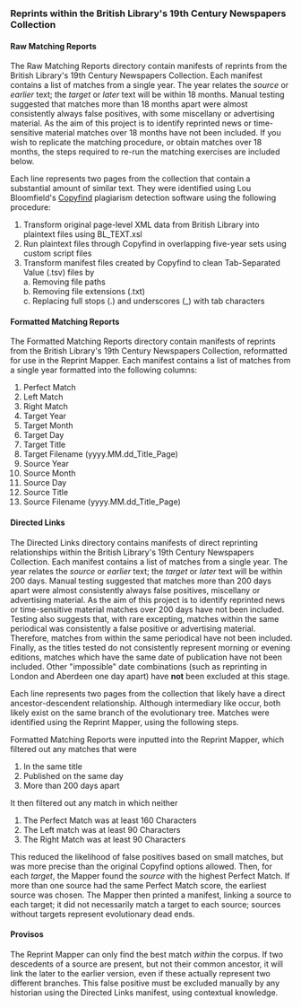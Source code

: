 ### Reprints within the British Library's 19th Century Newspapers Collection

#### Raw Matching Reports

The Raw Matching Reports directory contain manifests of reprints from the British Library's 19th Century Newspapers Collection. Each manifest contains a list of matches from a single year. The year relates the *source* or *earlier* text; the *target* or *later* text will be within 18 months. Manual testing suggested that matches more than 18 months apart were almost consistently always false positives, with some miscellany or advertising material. As the aim of this project is to identify reprinted news or time-sensitive material matches over 18 months have not been included. If you wish to replicate the matching procedure, or obtain matches over 18 months, the steps required to re-run the matching exercises are included below.

Each line represents two pages from the collection that contain a substantial amount of similar text. They were identified using Lou Bloomfield's [Copyfind](http://plagiarism.bloomfieldmedia.com/wordpress/software/copyfind/) plagiarism detection software using the following procedure:

1. Transform original page-level XML data from British Library into plaintext files using BL_TEXT.xsl
2. Run plaintext files through Copyfind in overlapping five-year sets using custom script files
3. Transform manifest files created by Copyfind to clean Tab-Separated Value (.tsv) files by   
  a. Removing file paths   
  b. Removing file extensions (.txt)   
  c. Replacing full stops (.) and underscores (_) with tab characters  

#### Formatted Matching Reports

The Formatted Matching Reports directory contain manifests of reprints from the British Library's 19th Century Newspapers Collection, reformatted for use in the Reprint Mapper. Each manifest contains a list of matches from a single year formatted into the following columns:

1. Perfect Match
2. Left Match
3. Right Match
4. Target Year
5. Target Month
6. Target Day
7. Target Title
8. Target Filename (yyyy.MM.dd_Title_Page)
9. Source Year
10. Source Month
11. Source Day
12. Source Title
13. Source Filename (yyyy.MM.dd_Title_Page)

#### Directed Links

The Directed Links directory contains manifests of direct reprinting relationships within the British Library's 19th Century Newspapers Collection. Each manifest contains a list of matches from a single year. The year relates the *source* or *earlier* text; the *target* or *later* text will be within 200 days. Manual testing suggested that matches more than 200 days apart were almost consistently always false positives, miscellany or advertising material. As the aim of this project is to identify reprinted news or time-sensitive material matches over 200 days have not been included. Testing also suggests that, with rare excepting, matches within the same periodical was consistently a false positive or advertising material. Therefore, matches from within the same periodical have not been included. Finally, as the titles tested do not consistently represent morning or evening editions, matches which have the same date of publication have not been included. Other "impossible" date combinations (such as reprinting in London and Aberdeen one day apart) have **not** been excluded at this stage.

Each line represents two pages from the collection that likely have a direct ancestor-descendent relationship. Although intermediary like occur, both likely exist on the same branch of the evolutionary tree. Matches were identified using the Reprint Mapper, using the following steps.

Formatted Matching Reports were inputted into the Reprint Mapper, which filtered out any matches that were

1. In the same title
2. Published on the same day
3. More than 200 days apart

It then filtered out any match in which neither

1. The Perfect Match was at least 160 Characters
2. The Left match was at least 90 Characters
3. The Right Match was at least 90 Characters

This reduced the likelihood of false positives based on small matches, but was more precise than the original Copyfind options allowed. Then, for each *target*, the Mapper found the *source* with the highest Perfect Match. If more than one source had the same Perfect Match score, the earliest source was chosen. The Mapper then printed a manifest, linking a source to each target; it did not necessarily match a target to each source; sources without targets represent evolutionary dead ends.

#### Provisos

The Reprint Mapper can only find the best match *within* the corpus. If two descedents of a source are present, but not their common ancestor, it will link the later to the earlier version, even if these actually represent two different branches. This false positive must be excluded manually by any historian using the Directed Links manifest, using contextual knowledge.
